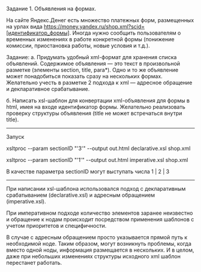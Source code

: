 ﻿Задание 1. Объявления на формах.

На сайте Яндекс.Денег есть множество платежных форм, размещенных
на урлах вида https://money.yandex.ru/shop.xml?scid=[идентификатор_формы].
Иногда нужно сообщить пользователям о временных изменениях в работе конкретной формы
(понижение комиссии, приостановка работы, новые условия и т.д.).

Задание:
а. Придумать удобный xml-формат для хранения списка объявлений.
Содержимое объявления — это текст в произвольной разметке (элементы
section, title, para*).
Одно и то же объявление может понадобиться показать сразу на нескольких формах.
Желательно учесть в разметке 2 подхода к xml — адресное обращение и декларативное срабатывание.

б. Написать xsl-шаблон для конвертации xml-объявления для формы в html, имея на входе
идентификатор формы.
Желательно реализовать проверку структуры объявления (title не может встречаться внутри title).

-----
Запуск 

xsltproc --param sectionID "'3'" --output out.html declarative.xsl shop.xml

xsltproc --param sectionID "'1'" --output out.html imperative.xsl shop.xml

В качестве параметра sectionID могут выступать числа 1 | 2 | 3 

-----
При написании xsl-шаблона использовался подход с декларативным срабатыванием (declarative.xsl) и 
адресным обращением (imperative.xsl).

При императивном подходе количество элементов заранее неизвестно и обращение к нодам происходит посредством
применения шаблонов с учетом приоритетов и специфичности.

В случае с адресным обращением просто указывается прямой путь к необходимой ноде. Таким образом, могут возникнуть проблемы, 
когда вместо одной ноды, информация размещается в нескольких. И в целом, даже при небольших изменениях структуры исходного xml
шаблон перестанет работать.
